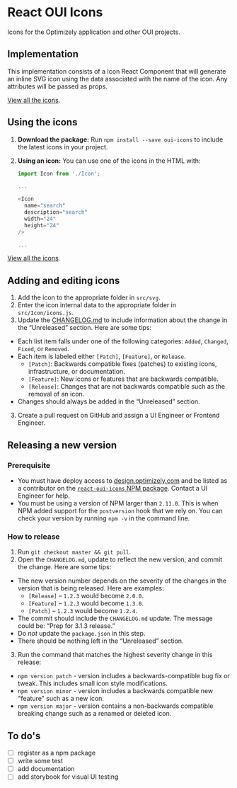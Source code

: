 <!-- [![Build Status](https://travis-ci.org/optimizely/oui-icons.svg?branch=master)](https://travis-ci.org/optimizely/oui-icons) -->

# React OUI Icons

Icons for the Optimizely application and other OUI projects.

## Implementation

This implementation consists of a Icon React Component that will generate an inline SVG icon using the data associated with the name of the icon. Any attributes will be passed as props.


[View all the icons](https://github.com/optimizely/react-oui-icons).

## Using the icons

1. **Download the package:** Run `npm install --save oui-icons` to include the latest icons in your project.

2. **Using an icon:** You can use one of the icons in the HTML with:

    ```javascript
    import Icon from './Icon';
    
    ...

    <Icon 
      name="search"
      description="search" 
      width="24" 
      height="24"
    />

    ...
    ```

[View all the icons](https://github.com/optimizely/react-oui-icons).

## Adding and editing icons

1. Add the icon to the appropriate folder in `src/svg`.
2. Enter the icon internal data to the appropriate folder in `src/Icon/icons.js`.
3. Update the [CHANGELOG.md](https://github.com/optimizely/oui-icons/blob/master/CHANGELOG.md) to include information about the change in the “Unreleased” section. Here are some tips:
  - Each list item falls under one of the following categories: `Added`, `Changed`, `Fixed`, or `Removed`.
  - Each item is labeled either `[Patch]`, `[Feature]`, or `Release`.
    - `[Patch]`: Backwards compatible fixes (patches) to existing icons, infrastructure, or documentation.
    - `[Feature]`: New icons or features that are backwards compatible.
    - `[Release]`: Changes that are not backwards compatible such as the removal of an icon.
  - Changes should always be added in the “Unreleased” section.
3. Create a pull request on GitHub and assign a UI Engineer or Frontend Engineer.

## Releasing a new version

### Prerequisite
* You must have deploy access to [design.optimizely.com](http://design.optimizely.com/) and be listed as a contributor on the [`react-oui-icons` NPM package](https://www.npmjs.com/package/react-oui-icons). Contact a UI Engineer for help.
* You must be using a version of NPM larger than `2.11.0`. This is when NPM added support for the `postversion` hook that we rely on. You can check your version by running `npm -v` in the command line.

### How to release

1. Run `git checkout master && git pull`.
2. Open the `CHANGELOG.md`, update to reflect the new version, and commit the change. Here are some tips:
  * The new version number depends on the severity of the changes in the version that is being released. Here are examples:
    * `[Release]` – `1.2.3` would become `2.0.0`.
    * `[Feature]` – `1.2.3` would become `1.3.0`.
    * `[Patch]` – `1.2.3` would become `1.2.4`.
  * The commit should include the `CHANGELOG.md` update. The message could be: “Prep for 3.1.3 release.”
  * Do _not_ update the `package.json` in this step.
  * There should be nothing left in the “Unreleased” section.
3. Run the command that matches the highest severity change in this release:
  * `npm version patch` - version includes a backwards-compatible bug fix or tweak. This includes small icon style modifications.
  * `npm version minor` - version includes a backwards compatible new "feature" such as a new icon.
  * `npm version major` - version contains a non-backwards compatible breaking change such as a renamed or deleted icon.
## To do's

- [ ] register as a npm package
- [ ] write some test
- [ ] add documentation
- [ ] add storybook for visual UI testing
